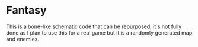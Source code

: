 # Fantasy

This is a bone-like schematic code that can be repurposed, it's not fully done as I plan to use this for a real game but it is a randomly generated map and enemies.
